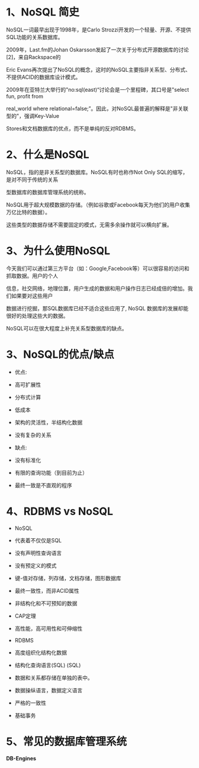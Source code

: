 # **1、NoSQL 简史**

NoSQL一词最早出现于1998年，是Carlo Strozzi开发的一个轻量、开源、不提供SQL功能的关系数据库。

2009年，Last.fm的Johan Oskarsson发起了一次关于分布式开源数据库的讨论[2]，来自Rackspace的

Eric Evans再次提出了NoSQL的概念，这时的NoSQL主要指非关系型、分布式、不提供ACID的数据库设计模式。

2009年在亚特兰大举行的"no:sql(east)“讨论会是一个里程碑，其口号是"select fun, profit from

real_world where relational=false;”。因此，对NoSQL最普遍的解释是"非关联型的"，强调Key-Value

Stores和文档数据库的优点，而不是单纯的反对RDBMS。

# 2、什么是NoSQL

NoSQL，指的是非关系型的数据库。NoSQL有时也称作Not Only SQL的缩写，是对不同于传统的关系

型数据库的数据库管理系统的统称。

NoSQL用于超大规模数据的存储。（例如谷歌或Facebook每天为他们的用户收集万亿比特的数据）。

这些类型的数据存储不需要固定的模式，无需多余操作就可以横向扩展。

# 3、为什么使用NoSQL

今天我们可以通过第三方平台（如：Google,Facebook等）可以很容易的访问和抓取数据。用户的个人

信息，社交网络，地理位置，用户生成的数据和用户操作日志已经成倍的增加。我们如果要对这些用户

数据进行挖掘，那SQL数据库已经不适合这些应用了, NoSQL 数据库的发展却能很好的处理这些大的数据。

NoSQL可以在很大程度上补充关系型数据库的缺点。

# 3、NoSQL的优点/缺点

- 优点:

- 高可扩展性

- 分布式计算

- 低成本

- 架构的灵活性，半结构化数据

- 没有复杂的关系

- 缺点:

- 没有标准化

- 有限的查询功能（到目前为止）

- 最终一致是不直观的程序

# 4、RDBMS vs NoSQL

- NoSQL

- 代表着不仅仅是SQL

- 没有声明性查询语言

- 没有预定义的模式

- 键-值对存储，列存储，文档存储，图形数据库

- 最终一致性，而非ACID属性

- 非结构化和不可预知的数据

- CAP定理

- 高性能，高可用性和可伸缩性

- RDBMS

- 高度组织化结构化数据

- 结构化查询语言(SQL) (SQL)

- 数据和关系都存储在单独的表中。

- 数据操纵语言，数据定义语言

- 严格的一致性

- 基础事务

# 5、常见的数据库管理系统

**DB-Engines**